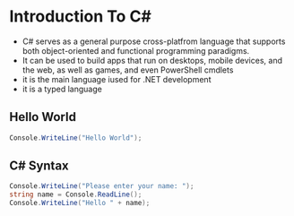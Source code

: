 # Introduction To C#

- C# serves as a general purpose cross-platfrom language that supports both object-oriented and functional programming paradigms.
- It can be used to build apps that run on desktops, mobile devices, and the web, as well as games, and even PowerShell cmdlets
- it is the main language iused for .NET development
- it is a typed language


## Hello World

```cs
Console.WriteLine("Hello World");
```

## C# Syntax

```cs
Console.WriteLine("Please enter your name: ");
string name = Console.ReadLine();
Console.WriteLine("Hello " + name);
```